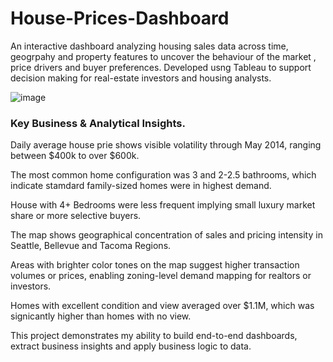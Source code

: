 # House-Prices-Dashboard
An interactive dashboard analyzing housing sales data across time, geogrpahy and property features to uncover the behaviour of the market , price drivers and buyer preferences.
Developed usng Tableau to support decision making for real-estate investors and housing analysts.

![image](https://github.com/user-attachments/assets/6bf89493-18a9-47f3-9e0c-0d9f8df9d3dd)

### Key Business & Analytical Insights. 

Daily average house prie shows visible volatility through May 2014, ranging between $400k to over $600k. 

The most common home configuration was 3 and 2-2.5 bathrooms, which indicate stamdard family-sized homes were in highest demand. 

House with 4+ Bedrooms were less frequent implying small luxury market share or more selective buyers. 

The map shows geographical concentration of sales and pricing intensity in Seattle, Bellevue and Tacoma Regions. 

Areas with brighter color tones on the map suggest higher transaction volumes or prices, enabling zoning-level demand mapping for realtors or investors.

Homes with excellent condition and view averaged over $1.1M, which was signicantly higher than homes with no view. 


This project demonstrates my ability to build end-to-end dashboards, extract business insights and apply business logic to data. 

